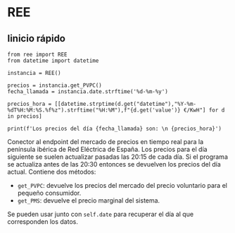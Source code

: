 # REE
## Iinicio rápido
```
from ree import REE
from datetime import datetime

instancia = REE()

precios = instancia.get_PVPC()
fecha_llamada = instancia.date.strftime('%d-%m-%y')

precios_hora = [[datetime.strptime(d.get("datetime"),"%Y-%m-%dT%H:%M:%S.%f%z").strftime("%H:%M"),f"{d.get('value')} €/KwH"] for d in precios]

print(f'Los precios del día {fecha_llamada} son: \n {precios_hora}')
```

Conector al endpoint del mercado de precios en tiempo real para la península ibérica de Red Eléctrica de España.
Los precios para el día siguiente se suelen actualizar pasadas las 20:15 de cada día. Si el programa se actualiza antes de las 20:30 entonces se devuelven los precios del día actual.
Contiene dos métodos:
  - ```get_PVPC```: devuelve los precios del mercado del precio voluntario para el pequeño consumidor.
  - ```get_PMS```: devuelve el precio marginal del sistema.

Se pueden usar junto con ```self.date``` para recuperar el día al que corresponden los datos.
